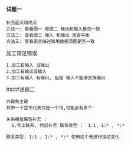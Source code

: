 #### 试题一
```
补充起点和终点
方法一: 查看图一 和图二 输出和输入是否一致
方法二: 查看图二 输入 和输出 是否平衡
方法三: 查看语言描述和用数据流图是否一致

```
加工常见错误
```
1.加工有输入 没输出
2.加工有输出没输入
3.加工有输入 有输出, 但是 输入不能够支撑输出

```

####试题二
```
外键和主键
其中一个空不代表只是一个词,可能会有多个

关系模型属性补充 :  
  1.写上联系, 然后补充 联系类型 :  1:1, 1:* , *:*

联系类型: 1:1 , 1:* , *:* 使用这个来进行描述变化
```
